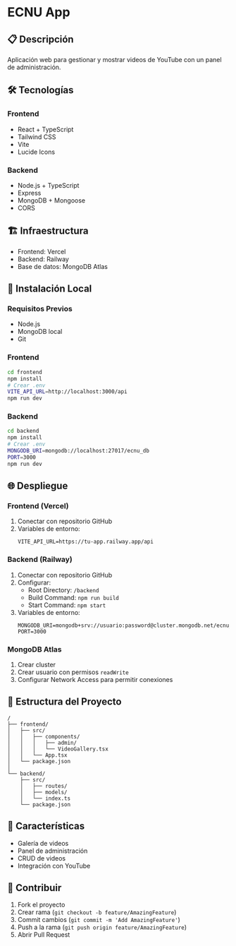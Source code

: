 # ECNU App

## 📋 Descripción
Aplicación web para gestionar y mostrar videos de YouTube con un panel de administración.

## 🛠 Tecnologías

### Frontend
- React + TypeScript
- Tailwind CSS
- Vite
- Lucide Icons

### Backend
- Node.js + TypeScript
- Express
- MongoDB + Mongoose
- CORS

## 🏗 Infraestructura
- Frontend: Vercel
- Backend: Railway
- Base de datos: MongoDB Atlas

## 🚀 Instalación Local

### Requisitos Previos
- Node.js
- MongoDB local
- Git

### Frontend
```bash
cd frontend
npm install
# Crear .env
VITE_API_URL=http://localhost:3000/api
npm run dev
```

### Backend
```bash
cd backend
npm install
# Crear .env
MONGODB_URI=mongodb://localhost:27017/ecnu_db
PORT=3000
npm run dev
```

## 🌐 Despliegue

### Frontend (Vercel)
1. Conectar con repositorio GitHub
2. Variables de entorno:
   ```env
   VITE_API_URL=https://tu-app.railway.app/api
   ```

### Backend (Railway)
1. Conectar con repositorio GitHub
2. Configurar:
   - Root Directory: `/backend`
   - Build Command: `npm run build`
   - Start Command: `npm start`
3. Variables de entorno:
   ```env
   MONGODB_URI=mongodb+srv://usuario:password@cluster.mongodb.net/ecnu_db
   PORT=3000
   ```

### MongoDB Atlas
1. Crear cluster
2. Crear usuario con permisos `readWrite`
3. Configurar Network Access para permitir conexiones

## 📁 Estructura del Proyecto
```
/
├── frontend/
│   ├── src/
│   │   ├── components/
│   │   │   ├── admin/
│   │   │   └── VideoGallery.tsx
│   │   └── App.tsx
│   └── package.json
│
└── backend/
    ├── src/
    │   ├── routes/
    │   ├── models/
    │   └── index.ts
    └── package.json
```

## 🔑 Características
- Galería de videos
- Panel de administración
- CRUD de videos
- Integración con YouTube

## 👥 Contribuir
1. Fork el proyecto
2. Crear rama (`git checkout -b feature/AmazingFeature`)
3. Commit cambios (`git commit -m 'Add AmazingFeature'`)
4. Push a la rama (`git push origin feature/AmazingFeature`)
5. Abrir Pull Request 